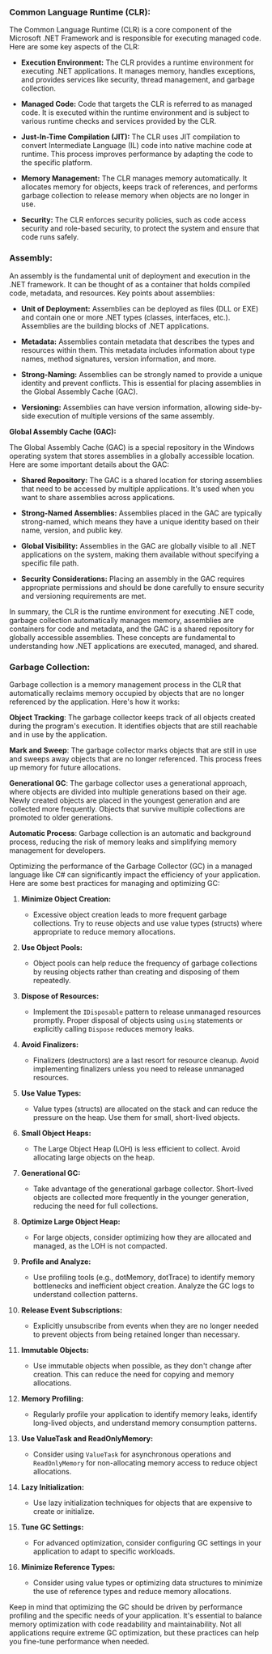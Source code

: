 
### Common Language Runtime (CLR):

The Common Language Runtime (CLR) is a core component of the Microsoft .NET Framework and is responsible for executing managed code. Here are some key aspects of the CLR:

- **Execution Environment:** The CLR provides a runtime environment for executing .NET applications. It manages memory, handles exceptions, and provides services like security, thread management, and garbage collection.

- **Managed Code:** Code that targets the CLR is referred to as managed code. It is executed within the runtime environment and is subject to various runtime checks and services provided by the CLR.

- **Just-In-Time Compilation (JIT):** The CLR uses JIT compilation to convert Intermediate Language (IL) code into native machine code at runtime. This process improves performance by adapting the code to the specific platform.

- **Memory Management:** The CLR manages memory automatically. It allocates memory for objects, keeps track of references, and performs garbage collection to release memory when objects are no longer in use.

- **Security:** The CLR enforces security policies, such as code access security and role-based security, to protect the system and ensure that code runs safely.

### Assembly:

An assembly is the fundamental unit of deployment and execution in the .NET framework. It can be thought of as a container that holds compiled code, metadata, and resources. Key points about assemblies:

- **Unit of Deployment:** Assemblies can be deployed as files (DLL or EXE) and contain one or more .NET types (classes, interfaces, etc.). Assemblies are the building blocks of .NET applications.

- **Metadata:** Assemblies contain metadata that describes the types and resources within them. This metadata includes information about type names, method signatures, version information, and more.

- **Strong-Naming:** Assemblies can be strongly named to provide a unique identity and prevent conflicts. This is essential for placing assemblies in the Global Assembly Cache (GAC).

- **Versioning:** Assemblies can have version information, allowing side-by-side execution of multiple versions of the same assembly.

**Global Assembly Cache (GAC):**

The Global Assembly Cache (GAC) is a special repository in the Windows operating system that stores assemblies in a globally accessible location. Here are some important details about the GAC:

- **Shared Repository:** The GAC is a shared location for storing assemblies that need to be accessed by multiple applications. It's used when you want to share assemblies across applications.

- **Strong-Named Assemblies:** Assemblies placed in the GAC are typically strong-named, which means they have a unique identity based on their name, version, and public key.

- **Global Visibility:** Assemblies in the GAC are globally visible to all .NET applications on the system, making them available without specifying a specific file path.

- **Security Considerations:** Placing an assembly in the GAC requires appropriate permissions and should be done carefully to ensure security and versioning requirements are met.

In summary, the CLR is the runtime environment for executing .NET code, garbage collection automatically manages memory, assemblies are containers for code and metadata, and the GAC is a shared repository for globally accessible assemblies. These concepts are fundamental to understanding how .NET applications are executed, managed, and shared.


### Garbage Collection:
Garbage collection is a memory management process in the CLR that automatically reclaims memory occupied by objects that are no longer referenced by the application. Here's how it works:

**Object Tracking**: The garbage collector keeps track of all objects created during the program's execution. It identifies objects that are still reachable and in use by the application.

**Mark and Sweep**: The garbage collector marks objects that are still in use and sweeps away objects that are no longer referenced. This process frees up memory for future allocations.

**Generational GC**: The garbage collector uses a generational approach, where objects are divided into multiple generations based on their age. Newly created objects are placed in the youngest generation and are collected more frequently. Objects that survive multiple collections are promoted to older generations.

**Automatic Process**: Garbage collection is an automatic and background process, reducing the risk of memory leaks and simplifying memory management for developers.

Optimizing the performance of the Garbage Collector (GC) in a managed language like C# can significantly impact the efficiency of your application. Here are some best practices for managing and optimizing GC:

1. **Minimize Object Creation:**
   - Excessive object creation leads to more frequent garbage collections. Try to reuse objects and use value types (structs) where appropriate to reduce memory allocations.

2. **Use Object Pools:**
   - Object pools can help reduce the frequency of garbage collections by reusing objects rather than creating and disposing of them repeatedly.

3. **Dispose of Resources:**
   - Implement the `IDisposable` pattern to release unmanaged resources promptly. Proper disposal of objects using `using` statements or explicitly calling `Dispose` reduces memory leaks.

4. **Avoid Finalizers:**
   - Finalizers (destructors) are a last resort for resource cleanup. Avoid implementing finalizers unless you need to release unmanaged resources.

5. **Use Value Types:**
   - Value types (structs) are allocated on the stack and can reduce the pressure on the heap. Use them for small, short-lived objects.

6. **Small Object Heaps:**
   - The Large Object Heap (LOH) is less efficient to collect. Avoid allocating large objects on the heap.

7. **Generational GC:**
   - Take advantage of the generational garbage collector. Short-lived objects are collected more frequently in the younger generation, reducing the need for full collections.

8. **Optimize Large Object Heap:**
   - For large objects, consider optimizing how they are allocated and managed, as the LOH is not compacted.

9. **Profile and Analyze:**
   - Use profiling tools (e.g., dotMemory, dotTrace) to identify memory bottlenecks and inefficient object creation. Analyze the GC logs to understand collection patterns.

10. **Release Event Subscriptions:**
    - Explicitly unsubscribe from events when they are no longer needed to prevent objects from being retained longer than necessary.

11. **Immutable Objects:**
    - Use immutable objects when possible, as they don't change after creation. This can reduce the need for copying and memory allocations.

12. **Memory Profiling:**
    - Regularly profile your application to identify memory leaks, identify long-lived objects, and understand memory consumption patterns.

13. **Use ValueTask and ReadOnlyMemory:**
    - Consider using `ValueTask` for asynchronous operations and `ReadOnlyMemory` for non-allocating memory access to reduce object allocations.

14. **Lazy Initialization:**
    - Use lazy initialization techniques for objects that are expensive to create or initialize.

15. **Tune GC Settings:**
    - For advanced optimization, consider configuring GC settings in your application to adapt to specific workloads.

16. **Minimize Reference Types:**
    - Consider using value types or optimizing data structures to minimize the use of reference types and reduce memory allocations.

Keep in mind that optimizing the GC should be driven by performance profiling and the specific needs of your application. It's essential to balance memory optimization with code readability and maintainability. Not all applications require extreme GC optimization, but these practices can help you fine-tune performance when needed.